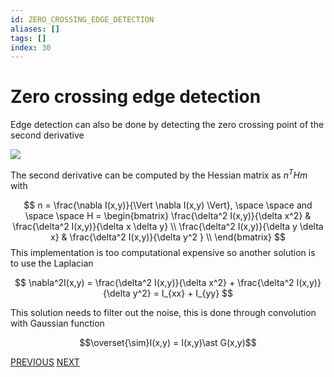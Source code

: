 ```yaml
---
id: ZERO_CROSSING_EDGE_DETECTION
aliases: []
tags: []
index: 30
---
```


# Zero crossing edge detection

Edge detection can also be done by detecting the zero crossing point of the second derivative

![](computer_vision/Pasted_image_20240309153449.png)

The second derivative can be computed by the Hessian matrix as $n^THm$ with

$$
n = \frac{\nabla I(x,y)}{\Vert \nabla I(x,y) \Vert}, \space \space and \space \space
H = \begin{bmatrix}
\frac{\delta^2 I(x,y)}{\delta x^2} & \frac{\delta^2 I(x,y)}{\delta x \delta y} \\
\frac{\delta^2 I(x,y)}{\delta y \delta x} & \frac{\delta^2 I(x,y)}{\delta y^2 } \\
\end{bmatrix}
$$
This implementation is too computational expensive so another solution is to use the Laplacian

$$
\nabla^2I(x,y) = \frac{\delta^2 I(x,y)}{\delta x^2} + \frac{\delta^2 I(x,y)}{\delta y^2} = I_{xx} + I_{yy}
$$

This solution needs to filter out the noise, this is done through convolution with Gaussian function

$$\overset{\sim}I(x,y) = I(x,y)\ast G(x,y)$$

[PREVIOUS](pages/local_features/CANNY_EDGE_DETECTOR.md) [NEXT](computer_vision/local_features/MORAVEC_CORNER_DETECTOR.md)

